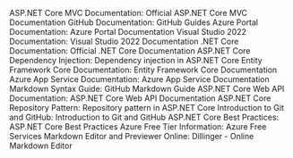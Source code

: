 ASP.NET Core MVC Documentation: Official ASP.NET Core MVC Documentation
GitHub Documentation: GitHub Guides
Azure Portal Documentation: Azure Portal Documentation
Visual Studio 2022 Documentation: Visual Studio 2022 Documentation
.NET Core Documentation: Official .NET Core Documentation
ASP.NET Core Dependency Injection: Dependency injection in ASP.NET Core
Entity Framework Core Documentation: Entity Framework Core Documentation
Azure App Service Documentation: Azure App Service Documentation
Markdown Syntax Guide: GitHub Markdown Guide
ASP.NET Core Web API Documentation: ASP.NET Core Web API Documentation
ASP.NET Core Repository Pattern: Repository pattern in ASP.NET Core
Introduction to Git and GitHub: Introduction to Git and GitHub
ASP.NET Core Best Practices: ASP.NET Core Best Practices
Azure Free Tier Information: Azure Free Services
Markdown Editor and Previewer Online: Dillinger - Online Markdown Editor
